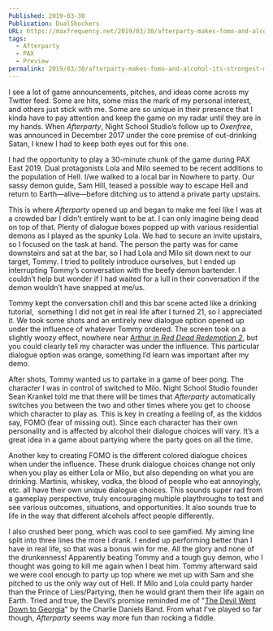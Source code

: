 ```yaml
---
Published: 2019-03-30
Publication: DualShockers
URL: https://maxfrequency.net/2019/03/30/afterparty-makes-fomo-and-alcohol-its-strongest-mechanics/
tags:
  - Afterparty
  - PAX
  - Preview
permalink: 2019/03/30/afterparty-makes-fomo-and-alcohol-its-strongest-mechanics/
---
```

I see a lot of game announcements, pitches, and ideas come across my Twitter feed. Some are hits, some miss the mark of my personal interest, and others just stick with me. Some are so unique in their presence that I kinda have to pay attention and keep the game on my radar until they are in my hands. When _Afterparty_, Night School Studio’s follow up to _Oxenfree_, was announced in December 2017 under the core premise of out-drinking Satan, I knew I had to keep both eyes out for this one.

I had the opportunity to play a 30-minute chunk of the game during PAX East 2019. Dual protagonists Lola and Milo seemed to be recent additions to the population of Hell. I/we walked to a local bar in Nowhere to party. Our sassy demon guide, Sam Hill, teased a possible way to escape Hell and return to Earth—alive—before ditching us to attend a private party upstairs. 

This is where _Afterparty_ opened up and began to make me feel like I was at a crowded bar I didn’t entirely want to be at. I can only imagine being dead on top of that. Plenty of dialogue boxes popped up with various residential demons as I played as the spunky Lola. We had to secure an invite upstairs, so I focused on the task at hand. The person the party was for came downstairs and sat at the bar, so I had Lola and Milo sit down next to our target, Tommy. I tried to politely introduce ourselves, but I ended up interrupting Tommy’s conversation with the beefy demon bartender. I couldn’t help but wonder if I had waited for a lull in their conversation if the demon wouldn’t have snapped at me/us.

Tommy kept the conversation chill and this bar scene acted like a drinking tutorial,  something I did not get in real life after I turned 21, so I appreciated it. We took some shots and an entirely new dialogue option opened up under the influence of whatever Tommy ordered. The screen took on a slightly woozy effect, nowhere near [Arthur in _Red Dead Redemption 2_](https://www.youtube.com/watch?v=VaUYrzbuGWU), but you could clearly tell my character was under the influence. This particular dialogue option was orange, something I’d learn was important after my demo. 

After shots, Tommy wanted us to partake in a game of beer pong. The character I was in control of switched to Milo. Night School Studio founder Sean Krankel told me that there will be times that _Afterparty_ automatically switches you between the two and other times where you get to choose which character to play as. This is key in creating a feeling of, as the kiddos say, FOMO (fear of missing out). Since each character has their own personality and is affected by alcohol their dialogue choices will vary. It’s a great idea in a game about partying where the party goes on all the time.

Another key to creating FOMO is the different colored dialogue choices when under the influence. These drunk dialogue choices change not only when you play as either Lola or Milo, but also depending on what you are drinking. Martinis, whiskey, vodka, the blood of people who eat annoyingly, etc. all have their own unique dialogue choices. This sounds super rad from a gameplay perspective, truly encouraging multiple playthroughs to test and see various outcomes, situations, and opportunities. It also sounds true to life in the way that different alcohols affect people differently.

I also crushed beer pong, which was cool to see gamified. My aiming line split into three lines the more I drank. I ended up performing better than I have in real life, so that was a bonus win for me. All the glory and none of the drunkenness! Apparently beating Tommy and a tough guy demon, who I thought was going to kill me again when I beat him. Tommy afterward said we were cool enough to party up top where we met up with Sam and she pitched to us the only way out of Hell. If Milo and Lola could party harder than the Prince of Lies/Partying, then he would grant them their life again on Earth. Tried and true, the Devil’s promise reminded me of "[The Devil Went Down to Georgia](https://www.youtube.com/watch?v=i_XGnxTi-fE)" by the Charlie Daniels Band. From what I've played so far though, _Afterparty_ seems way more fun than rocking a fiddle.